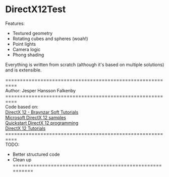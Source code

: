 # DirectX12Test

Features:
- Textured geometry
- Rotating cubes and spheres (woah!)
- Point lights
- Camera logic
- Phong shading

Everything is written from scratch (although it's based on multiple solutions) and is extensible.

==========================================================<br/>
 Author: Jesper Hansson Falkenby<br/>
==========================================================<br/>
Code based on:<br/>
[DirectX 12 - Braynzar Soft Tutorials](http://www.braynzarsoft.net/viewtutorial/q16390-04-directx-12-braynzar-soft-tutorials)<br/>
[Microsoft DirectX 12 samples](https://github.com/Microsoft/DirectX-Graphics-Samples)<br/>
[Quickstart DirectX 12 programming](https://digitalerr0r.wordpress.com/2015/08/19/quickstart-directx-12-programming/)<br/>
[DirectX 12 Tutorials](http://www.zerotutorials.com/DirectX12/Tutorial02)<br/>
==========================================================<br/>
TODO:<br/>
- Better structured code<br/>
- Clean up<br/>
==========================================================<br/>
